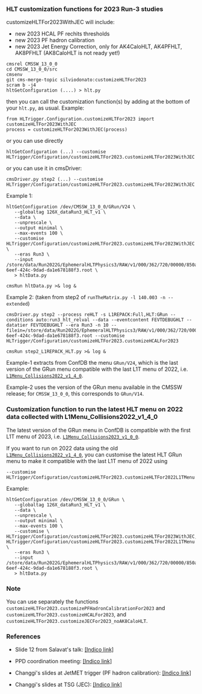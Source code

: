 ### HLT customization functions for 2023 Run-3 studies

customizeHLTFor2023WithJEC will include:
- new 2023 HCAL PF rechits thresholds
- new 2023 PF hadron calibration
- new 2023 Jet Energy Correction, only for AK4CaloHLT, AK4PFHLT, AK8PFHLT (AK8CaloHLT is not ready yet!)

```
cmsrel CMSSW_13_0_0
cd CMSSW_13_0_0/src
cmsenv
git cms-merge-topic silviodonato:customizeHLTFor2023
scram b -j4
hltGetConfiguration (....) > hlt.py 
```

then you can call the customization function(s) by adding at the bottom of your `hlt.py`, as usual. Example:

```
from HLTrigger.Configuration.customizeHLTFor2023 import customizeHLTFor2023WithJEC
process = customizeHLTFor2023WithJEC(process)
```

or you can use directly
```
hltGetConfiguration (...) --customise HLTrigger/Configuration/customizeHLTFor2023.customizeHLTFor2023WithJEC
```

or you can use it in cmsDriver:
```
cmsDriver.py step2 (...) --customise HLTrigger/Configuration/customizeHLTFor2023.customizeHLTFor2023WithJEC
```

Example 1:
```
hltGetConfiguration /dev/CMSSW_13_0_0/GRun/V24 \
   --globaltag 126X_dataRun3_HLT_v1 \
   --data \
   --unprescale \
   --output minimal \
   --max-events 100 \
   --customise HLTrigger/Configuration/customizeHLTFor2023.customizeHLTFor2023WithJEC \
   --eras Run3 \
   --input /store/data/Run2022G/EphemeralHLTPhysics3/RAW/v1/000/362/720/00000/850a6b3c-6eef-424c-9dad-da1e678188f3.root \
   > hltData.py
   
cmsRun hltData.py >& log &
```

Example 2: (taken from step2 of `runTheMatrix.py -l 140.003 -n --extended`)
```
cmsDriver.py step2 --process reHLT -s L1REPACK:Full,HLT:GRun --conditions auto:run3_hlt_relval --data --eventcontent FEVTDEBUGHLT --datatier FEVTDEBUGHLT --era Run3 -n 10 --filein=/store/data/Run2022G/EphemeralHLTPhysics3/RAW/v1/000/362/720/00000/850a6b3c-6eef-424c-9dad-da1e678188f3.root --customise HLTrigger/Configuration/customizeHLTFor2023.customizeHCALFor2023

cmsRun step2_L1REPACK_HLT.py >& log &
```

Example-1 extracts from ConfDB the menu `GRun/V24`, which is the last version of the GRun menu compatible with the last L1T menu of 2022, i.e. [`L1Menu_Collisions2022_v1_4_0`](https://htmlpreview.github.io/?https://github.com/cms-l1-dpg/L1MenuRun3/blob/57fcce7ecf26366084813755f769f47be58bbf5f/development/L1Menu_Collisions2022_v1_4_0/L1Menu_Collisions2022_v1_4_0.html).

Example-2 uses the version of the GRun menu available in the CMSSW release; for `CMSSW_13_0_0`, this corresponds to `GRun/V14`.

### Customization function to run the latest HLT menu on 2022 data collected with L1Menu_Collisions2022_v1_4_0

The latest version of the GRun menu in ConfDB is compatible with the first L1T menu of 2023, i.e. [`L1Menu_Collisions2023_v1_0_0`](https://htmlpreview.github.io/?https://github.com/cms-l1-dpg/L1MenuRun3/blob/57fcce7ecf26366084813755f769f47be58bbf5f/development/L1Menu_Collisions2023_v1_0_0/L1Menu_Collisions2023_v1_0_0.html).

If you want to run on 2022 data using the old [`L1Menu_Collisions2022_v1_4_0`](https://htmlpreview.github.io/?https://github.com/cms-l1-dpg/L1MenuRun3/blob/57fcce7ecf26366084813755f769f47be58bbf5f/development/L1Menu_Collisions2022_v1_4_0/L1Menu_Collisions2022_v1_4_0.html), you can customise the latest HLT GRun menu to make it compatible with the last L1T menu of 2022 using
```
--customise HLTrigger/Configuration/customizeHLTFor2023.customizeHLTFor2022L1TMenu
```
Example:
```
hltGetConfiguration /dev/CMSSW_13_0_0/GRun \
   --globaltag 126X_dataRun3_HLT_v1 \
   --data \
   --unprescale \
   --output minimal \
   --max-events 100 \
   --customise \
HLTrigger/Configuration/customizeHLTFor2023.customizeHLTFor2023WithJEC,\
HLTrigger/Configuration/customizeHLTFor2023.customizeHLTFor2022L1TMenu \
   --eras Run3 \
   --input /store/data/Run2022G/EphemeralHLTPhysics3/RAW/v1/000/362/720/00000/850a6b3c-6eef-424c-9dad-da1e678188f3.root \
   > hltData.py
```

### Note

You can use separately the functions `customizeHLTFor2023.customizePFHadronCalibrationFor2023` and `customizeHLTFor2023.customizeHCALFor2023`, and `customizeHLTFor2023.customizeJECFor2023_noAK8CaloHLT`.

### References

 - Slide 12 from Salavat's talk: [[Indico link]](https://indico.cern.ch/event/1237252/contributions/5204534)

 - PPD coordination meeting: [[Indico link]](https://indico.cern.ch/event/1251668)

 - Changgi's slides at JetMET trigger (PF hadron calibration): [[Indico link]](https://indico.cern.ch/event/1258851/)

 - Changgi's slides at TSG (JEC): [[Indico link]](https://indico.cern.ch/event/1265018/#36-new-hlt-jec)
